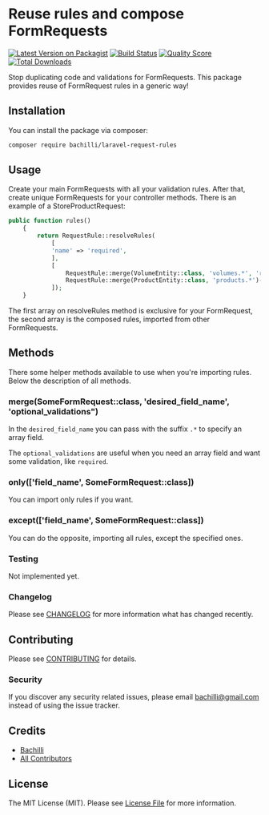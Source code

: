 # Reuse rules and compose FormRequests

[![Latest Version on Packagist](https://img.shields.io/packagist/v/bachilli/laravel-request-rules.svg?style=flat-square)](https://packagist.org/packages/bachilli/laravel-request-rules)
[![Build Status](https://img.shields.io/travis/bachilli/laravel-request-rules/master.svg?style=flat-square)](https://travis-ci.org/bachilli/laravel-request-rules)
[![Quality Score](https://img.shields.io/scrutinizer/g/bachilli/laravel-request-rules.svg?style=flat-square)](https://scrutinizer-ci.com/g/bachilli/laravel-request-rules)
[![Total Downloads](https://img.shields.io/packagist/dt/bachilli/laravel-request-rules.svg?style=flat-square)](https://packagist.org/packages/bachilli/laravel-request-rules)

Stop duplicating code and validations for FormRequests. This package provides reuse of FormRequest rules in a generic way!

## Installation

You can install the package via composer:

```bash
composer require bachilli/laravel-request-rules
```

## Usage

Create your main FormRequests with all your validation rules. After that, create unique FormRequests for your controller
methods. There is an example of a StoreProductRequest:

``` php
public function rules()
    {
        return RequestRule::resolveRules(
            [
            'name' => 'required',
            ],
            [
                RequestRule::merge(VolumeEntity::class, 'volumes.*', 'required|array')->only(['dimensions'])->get(),
                RequestRule::merge(ProductEntity::class, 'products.*')->except(['price'])->get(),
            ]);
    }
```

The first array on resolveRules method is exclusive for your FormRequest, the second array is the composed rules, imported
from other FormRequests.

## Methods

There some helper methods available to use when you're importing rules. Below the description of all methods.

### merge(SomeFormRequest::class, 'desired_field_name', 'optional_validations")

In the `desired_field_name` you can pass with the suffix `.*` to specify an array field.

The `optional_validations` are useful when you need an array field and want some validation, like `required`.

### only(['field_name', SomeFormRequest::class])

You can import only rules if you want.

### except(['field_name', SomeFormRequest::class])

You can do the opposite, importing all rules, except the specified ones.

### Testing

Not implemented yet.

### Changelog

Please see [CHANGELOG](CHANGELOG.md) for more information what has changed recently.

## Contributing

Please see [CONTRIBUTING](CONTRIBUTING.md) for details.

### Security

If you discover any security related issues, please email bachilli@gmail.com instead of using the issue tracker.

## Credits

- [Bachilli](https://github.com/bachilli)
- [All Contributors](../../contributors)

## License

The MIT License (MIT). Please see [License File](LICENSE.md) for more information.
